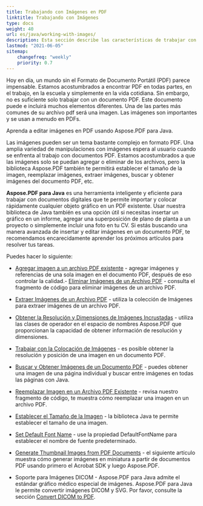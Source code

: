 ```yaml
---
title: Trabajando con Imágenes en PDF
linktitle: Trabajando con Imágenes
type: docs
weight: 40
url: es/java/working-with-images/
description: Esta sección describe las características de trabajar con imágenes en un archivo PDF usando la biblioteca de Java.
lastmod: "2021-06-05"
sitemap:
    changefreq: "weekly"
    priority: 0.7
---
```


Hoy en día, un mundo sin el Formato de Documento Portátil (PDF) parece impensable. Estamos acostumbrados a encontrar PDF en todas partes, en el trabajo, en la escuela y simplemente en la vida cotidiana.
Sin embargo, no es suficiente solo trabajar con un documento PDF. Este documento puede e incluirá muchos elementos diferentes. Una de las partes más comunes de su archivo pdf será una imagen. Las imágenes son importantes y se usan a menudo en PDFs.

Aprenda a editar imágenes en PDF usando Aspose.PDF para Java.

Las imágenes pueden ser un tema bastante complejo en formato PDF.
 Una amplia variedad de manipulaciones con imágenes espera al usuario cuando se enfrenta al trabajo con documentos PDF. Estamos acostumbrados a que las imágenes solo se puedan agregar o eliminar de los archivos, pero la biblioteca Aspose.PDF también te permitirá establecer el tamaño de la imagen, reemplazar imágenes, extraer imágenes, buscar y obtener imágenes del documento PDF, etc.

**Aspose.PDF para Java** es una herramienta inteligente y eficiente para trabajar con documentos digitales que te permite importar y colocar rápidamente cualquier objeto gráfico en un PDF existente. Usar nuestra biblioteca de Java también es una opción útil si necesitas insertar un gráfico en un informe, agregar una superposición de plano de planta a un proyecto o simplemente incluir una foto en tu CV. Si estás buscando una manera avanzada de insertar y editar imágenes en un documento PDF, te recomendamos encarecidamente
aprender los próximos artículos para resolver tus tareas.

Puedes hacer lo siguiente:

- [Agregar imagen a un archivo PDF existente](/pdf/java/add-image-to-existing-pdf-file/) - agregar imágenes y referencias de una sola imagen en el documento PDF, después de eso controlar la calidad.- [Eliminar Imágenes de un Archivo PDF](/pdf/java/delete-images-from-pdf-file/) - consulta el fragmento de código para eliminar imágenes de un archivo PDF.
- [Extraer Imágenes de un Archivo PDF](/pdf/java/extract-images-from-pdf-file/) - utiliza la colección de Imágenes para extraer imágenes de un archivo PDF.
- [Obtener la Resolución y Dimensiones de Imágenes Incrustadas](/pdf/java/get-resolution-and-dimensions-of-embedded-images/) - utiliza las clases de operador en el espacio de nombres Aspose.PDF que proporcionan la capacidad de obtener información de resolución y dimensiones.
- [Trabajar con la Colocación de Imágenes](/pdf/java/working-with-image-placement/) - es posible obtener la resolución y posición de una imagen en un documento PDF.
- [Buscar y Obtener Imágenes de un Documento PDF](/pdf/java/search-and-get-images-from-pdf-document/) - puedes obtener una imagen de una página individual y buscar entre imágenes en todas las páginas con Java.
- [Reemplazar Imagen en un Archivo PDF Existente](/pdf/java/replace-image-in-existing-pdf-file/) - revisa nuestro fragmento de código, te muestra cómo reemplazar una imagen en un archivo PDF.

- [Establecer el Tamaño de la Imagen](/pdf/java/set-image-size/) - la biblioteca Java te permite establecer el tamaño de una imagen.
- [Set Default Font Name](/pdf/java/set-default-font-name/) - use la propiedad DefaultFontName para establecer el nombre de fuente predeterminado.
- [Generate Thumbnail Images from PDF Documents](/pdf/java/generate-thumbnail-images-from-pdf-documents/) - el siguiente artículo muestra cómo generar imágenes en miniatura a partir de documentos PDF usando primero el Acrobat SDK y luego Aspose.PDF.
- Soporte para Imágenes DICOM - Aspose.PDF para Java admite el estándar gráfico médico especial de imágenes. Aspose.PDF para Java le permite convertir imágenes DICOM y SVG. Por favor, consulte la sección [Convert DICOM to PDF](/pdf/java/convert-dicom-to-pdf/).